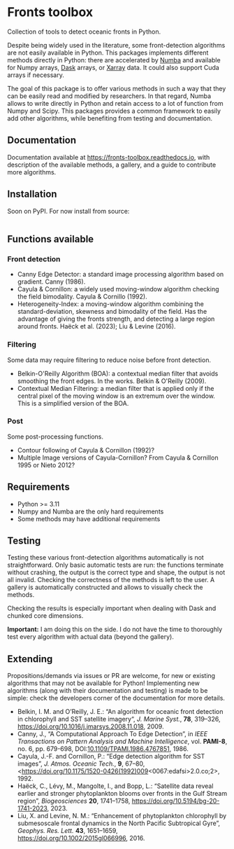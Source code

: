 # Fronts toolbox

Collection of tools to detect oceanic fronts in Python.

Despite being widely used in the literature, some front-detection algorithms are not easily available in Python.
This packages implements different methods directly in Python: there are accelerated by [Numba](https://numba.pydata.org/) and available for Numpy arrays, [Dask](https://dask.org/) arrays, or [Xarray](https://xarray.dev/) data.
It could also support Cuda arrays if necessary.

The goal of this package is to offer various methods in such a way that they can be easily read and modified by researchers. In that regard, Numba allows to write directly in Python and retain access to a lot of function from Numpy and Scipy. This packages provides a common framework to easily add other algorithms, while benefiting from testing and documentation.

## Documentation

Documentation available at https://fronts-toolbox.readthedocs.io, with description of the available methods, a gallery, and a guide to contribute more algorithms.

## Installation

Soon on PyPI. For now install from source:
``` shell
```

## Functions available

### Front detection

- Canny Edge Detector: a standard image processing algorithm based on gradient. Canny (1986).
- Cayula & Cornillon: a widely used moving-window algorithm checking the field bimodality. Cayula & Cornillo (1992).
- Heterogeneity-Index: a moving-window algorithm combining the standard-deviation, skewness and bimodality of the field. Has the advantage of giving the fronts strength, and detecting a large region around fronts. Haëck et al. (2023); Liu & Levine (2016).

### Filtering

Some data may require filtering to reduce noise before front detection.

- Belkin-O'Reilly Algorithm (BOA): a contextual median filter that avoids smoothing the front edges. In the works. Belkin & O'Reilly (2009).
- Contextual Median Filtering: a median filter that is applied only if the central pixel of the moving window is an extremum over the window. This is a simplified version of the BOA.

### Post

Some post-processing functions.

- Contour following of Cayula & Cornillon (1992)?
- Multiple Image versions of Cayula-Cornillon? From Cayula & Cornillon 1995 or Nieto 2012?

## Requirements

- Python >= 3.11
- Numpy and Numba are the only hard requirements
- Some methods may have additional requirements

## Testing

Testing these various front-detection algorithms automatically is not straightforward.
Only basic automatic tests are run: the functions terminate without crashing, the output is the correct type and shape, the output is not all invalid.
Checking the correctness of the methods is left to the user. A gallery is automatically constructed and allows to visually check the methods.

Checking the results is especially important when dealing with Dask and chunked core dimensions.

**Important:** I am doing this on the side. I do not have the time to thoroughly test every algorithm with actual data (beyond the gallery).

## Extending

Propositions/demands via issues or PR are welcome, for new or existing algorithms that may not be available for Python!
Implementing new algorithms (along with their documentation and testing) is made to be simple: check the developers corner of the documentation for more details.

- Belkin, I. M. and O’Reilly, J. E.: “An algorithm for oceanic front detection in chlorophyll and SST satellite imagery“, *J. Marine Syst.*, **78**, 319–326, https://doi.org/10.1016/j.jmarsys.2008.11.018, 2009.
- Canny, J., “A Computational Approach To Edge Detection”, in *IEEE Transactions on Pattern Analysis and Machine Intelligence*, vol. **PAMI-8**, no. 6, pp. 679-698, DOI:[10.1109/TPAMI.1986.4767851](https://doi.org/10.1109/TPAMI.1986.4767851), 1986.
- Cayula, J.-F. and Cornillon, P.: “Edge detection algorithm for SST images”, *J. Atmos. Oceanic Tech.*, **9**, 67–80, <https://doi.org/10.1175/1520-0426(1992)009<0067:edafsi>2.0.co;2>, 1992.
- Haëck, C., Lévy, M., Mangolte, I., and Bopp, L.: “Satellite data reveal earlier and stronger phytoplankton blooms over fronts in the Gulf Stream region”, *Biogeosciences* **20**, 1741–1758, https://doi.org/10.5194/bg-20-1741-2023, 2023.
- Liu, X. and Levine, N. M.: “Enhancement of phytoplankton chlorophyll by submesoscale frontal dynamics in the North Pacific Subtropical Gyre”, *Geophys. Res. Lett.* **43**, 1651–1659, https://doi.org/10.1002/2015gl066996, 2016.

